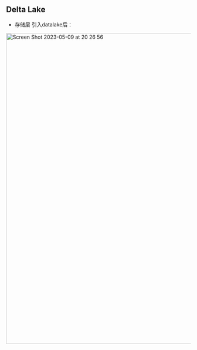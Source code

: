 ## Delta Lake  
- 存储层
引入datalake后：

<img width="848" alt="Screen Shot 2023-05-09 at 20 26 56" src="https://github.com/xzwDavid/data-lake/assets/96334838/1e95cbcf-d008-445a-ae47-a682c8e5dfb2">
